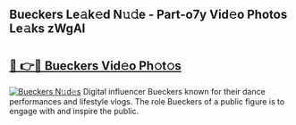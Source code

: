 ## Bueckers Le𝚊k𝚎d N𝚞𝚍e - Part-o7y Vid𝚎o Photos Le𝚊ks zWgAI

# <h2><a href="http://fbd961.evod.top/?m=Bueckers">🔗 👉🔴 Bueckers Vid𝚎o Ph𝚘t𝚘s</a></h2>

[![Bueckers N𝚞d𝚎s](https://i.imgur.com/8V9OHl7.gif)](http://fbd961.evod.top/?m=Bueckers)
Digital influencer Bueckers known for their dance performances and lifestyle vlogs. The role Bueckers of a public figure is to engage with and inspire the public. 
